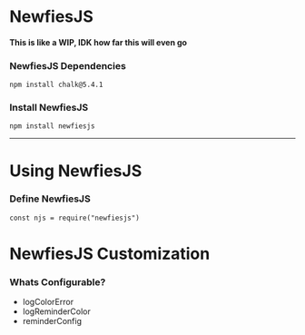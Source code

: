 # NewfiesJS

#### This is like a WIP, IDK how far this will even go 

### NewfiesJS Dependencies
	 
	npm install chalk@5.4.1

### Install NewfiesJS

    npm install newfiesjs

<hr>

# Using NewfiesJS

### Define NewfiesJS
	
	const njs = require("newfiesjs")

# NewfiesJS Customization

### Whats Configurable?

- logColorError
- logReminderColor
- reminderConfig